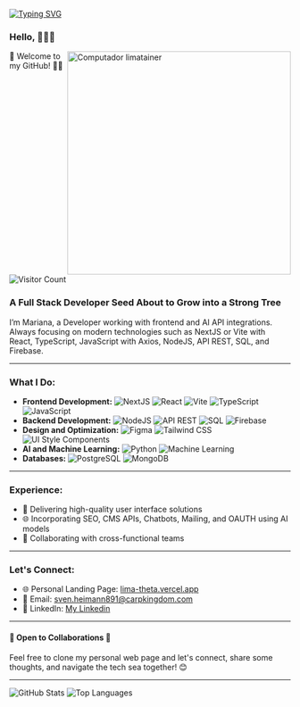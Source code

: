 [![Typing SVG](https://readme-typing-svg.demolab.com?font=Fira+Code&size=35&pause=1000&color=F6F753&width=700&lines=Hello%2C+this+is+Mariana+Lima;I'm+a+FullStack+Web+Developer)](https://git.io/typing-svg)

### Hello, 👩🏻‍💻

<img src="https://raw.githubusercontent.com/MicaelliMedeiros/micaellimedeiros/master/image/computer-illustration.png" min-width="400px" max-width="400px" width="400px" align="right" alt="Computador limatainer">

🌱 Welcome to my GitHub! 👊🏽
![Visitor Count](https://visitor-badge.laobi.icu/badge?page_id=limatainer.limatainer)

### A Full Stack Developer Seed About to Grow into a Strong Tree

I’m Mariana, a Developer working with frontend and AI API integrations. Always focusing on modern technologies such as NextJS or Vite with React, TypeScript, JavaScript with Axios, NodeJS, API REST, SQL, and Firebase. 

---

### What I Do:
- **Frontend Development:** ![NextJS](https://img.shields.io/badge/NextJS-000000?style=flat&logo=next.js&logoColor=white) ![React](https://img.shields.io/badge/React-20232A?style=flat&logo=react&logoColor=61DAFB) ![Vite](https://img.shields.io/badge/Vite-646CFF?style=flat&logo=vite&logoColor=white) ![TypeScript](https://img.shields.io/badge/TypeScript-007ACC?style=flat&logo=typescript&logoColor=white) ![JavaScript](https://img.shields.io/badge/JavaScript-F7DF1E?style=flat&logo=javascript&logoColor=black)
- **Backend Development:** ![NodeJS](https://img.shields.io/badge/Node.js-339933?style=flat&logo=node.js&logoColor=white) ![API REST](https://img.shields.io/badge/API%20REST-FF6F00?style=flat&logo=rest&logoColor=white) ![SQL](https://img.shields.io/badge/SQL-4479A1?style=flat&logo=mysql&logoColor=white) ![Firebase](https://img.shields.io/badge/Firebase-FFCA28?style=flat&logo=firebase&logoColor=black)
- **Design and Optimization:** ![Figma](https://img.shields.io/badge/Figma-F24E1E?style=flat&logo=figma&logoColor=white) ![Tailwind CSS](https://img.shields.io/badge/Tailwind_CSS-38B2AC?style=flat&logo=tailwind-css&logoColor=white) ![UI Style Components](https://img.shields.io/badge/UI_Style_Components-DB7093?style=flat&logo=styled-components&logoColor=white)
- **AI and Machine Learning:** ![Python](https://img.shields.io/badge/Python-3776AB?style=flat&logo=python&logoColor=white) ![Machine Learning](https://img.shields.io/badge/Machine_Learning-FF6F00?style=flat&logo=ml&logoColor=white)
- **Databases:** ![PostgreSQL](https://img.shields.io/badge/PostgreSQL-336791?style=flat&logo=postgresql&logoColor=white) ![MongoDB](https://img.shields.io/badge/MongoDB-47A248?style=flat&logo=mongodb&logoColor=white)

---

### Experience:
- 🚀 Delivering high-quality user interface solutions
- 🌐 Incorporating SEO, CMS APIs, Chatbots, Mailing, and OAUTH using AI models
- 🤝 Collaborating with cross-functional teams

---

### Let's Connect:
- 🌐 Personal Landing Page: [lima-theta.vercel.app](https://lima-theta.vercel.app/)
- 📧 Email: [sven.heimann891@carpkingdom.com](mailto:sven.heimann891@carpkingdom.com)
- 💼 LinkedIn: [My Linkedin](https://www.linkedin.com/in/marianacousseiro/)

---

#### 🌟 **Open to Collaborations** 🌟

Feel free to clone my personal web page and let's connect, share some thoughts, and navigate the tech sea together! 😊

---

![GitHub Stats](https://github-readme-stats.vercel.app/api?username=limatainer&show_icons=true&theme=radical)
![Top Languages](https://github-readme-stats.vercel.app/api/top-langs/?username=limatainer&layout=compact&theme=radical)
